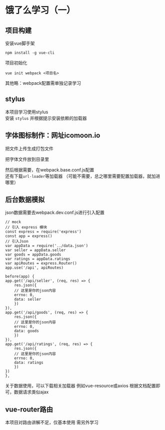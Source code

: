 # 饿了么学习（一）

## 项目构建

安装vue脚手架

`npm install -g vue-cli`

项目初始化

`vue init webpack <项目名>` 

其他略：webpack配置需单独记录学习

## stylus

本项目学习使用stylus<br>
安装 `stylus`  并根据提示安装依赖的加载器

## 字体图标制作：网址icomoon.io

把文件上传生成打包文件

把字体文件放到目录里

然后根据需要，在webpack.base.conf.js配置<br>
还有下载`url-loader`等加载器
（可能不需要，总之哪里需要配置加载器，就加进哪里）

## 后台数据模拟

json数据需要去webpack.dev.conf.js进行引入配置

    // mock
    // 引入 express 模块
    const express = require('express')
    const app = express()
    // 引入Json
    var appData = require('../data.json')
    var seller = appData.seller
    var goods = appData.goods
    var ratings = appData.ratings
    var apiRoutes = express.Router()
    app.use('/api', apiRoutes)

    before(app) {
    app.get('/api/seller', (req, res) => {
        res.json({
        // 这里是你的json内容
        errno: 0,
        data: seller
        })
    }),
    app.get('/api/goods', (req, res) => {
        res.json({
        // 这里是你的json内容
        errno: 0,
        data: goods
        })
    }),
    app.get('/api/ratings', (req, res) => {
        res.json({
        // 这里是你的json内容
        errno: 0,
        data: ratings
        })
    })
    },

关于数据使用，可以下载相关加载器
例如vue-resource或axios
根据文档配置即可，数据请求类似ajax

## vue-router路由

本项目对路由讲解不足，仅基本使用
需另外学习


